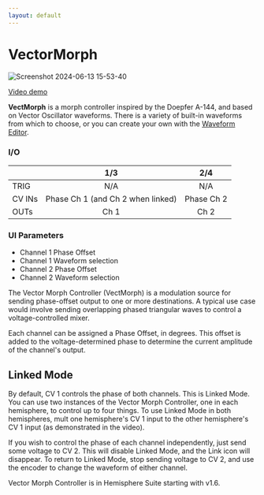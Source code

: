 ```yaml
---
layout: default
---
```

# VectorMorph

![Screenshot 2024-06-13 15-53-40](https://github.com/djphazer/O_C-Phazerville/assets/109086194/386a8e5d-a1e4-4d7b-8be0-71c20f30259c)

[Video demo](https://youtu.be/WrENiAQHhq0)

**VectMorph** is a morph controller inspired by the Doepfer A-144, and based on Vector Oscillator waveforms. There is a variety of built-in waveforms from which to choose, or you can create your own with the [Waveform Editor](Waveform-Editor).

### I/O

|        | 1/3 | 2/4 |
| ------ | :-: | :-: |
| TRIG   |   N/A  |  N/A   |
| CV INs |  Phase Ch 1 (and Ch 2 when linked)   |  Phase Ch 2   |
| OUTs   |  Ch 1   |  Ch 2   |


### UI Parameters
* Channel 1 Phase Offset
* Channel 1 Waveform selection
* Channel 2 Phase Offset
* Channel 2 Waveform selection

The Vector Morph Controller (VectMorph) is a modulation source for sending phase-offset output to one or more destinations. A typical use case would involve sending overlapping phased triangular waves to control a voltage-controlled mixer.

Each channel can be assigned a Phase Offset, in degrees. This offset is added to the voltage-determined phase to determine the current amplitude of the channel's output.

## Linked Mode

By default, CV 1 controls the phase of both channels. This is Linked Mode. You can use two instances of the Vector Morph Controller, one in each hemisphere, to control up to four things. To use Linked Mode in both hemispheres, mult one hemisphere's CV 1 input to the other hemisphere's CV 1 input (as demonstrated in the video).

If you wish to control the phase of each channel independently, just send some voltage to CV 2. This will disable Linked Mode, and the Link icon will disappear. To return to Linked Mode, stop sending voltage to CV 2, and use the encoder to change the waveform of either channel.

Vector Morph Controller is in Hemisphere Suite starting with v1.6.
